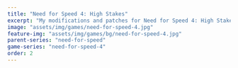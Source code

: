 ```yaml
---
title: "Need for Speed 4: High Stakes"
excerpt: "My modifications and patches for Need for Speed 4: High Stakes: SilentPatch."
image: "assets/img/games/need-for-speed-4.jpg"
feature-img: "assets/img/games/bg/need-for-speed-4.jpg"
parent-series: "need-for-speed"
game-series: "need-for-speed-4"
order: 2
---
```

